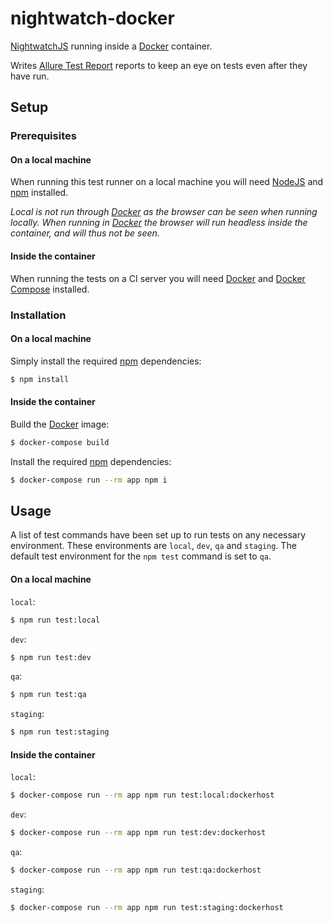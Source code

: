 # nightwatch-docker

[NightwatchJS](http://nightwatchjs.org/) running inside a [Docker](https://www.docker.com/)
container.

Writes [Allure Test Report](http://allure.qatools.ru/) reports to keep an eye on tests even after
they have run.

## Setup

### Prerequisites

#### On a local machine

When running this test runner on a local machine you will need [NodeJS](https://nodejs.org/en/) and
[npm](https://www.npmjs.com/) installed.

_Local is not run through [Docker](https://www.docker.com/) as the browser can be seen when running
locally. When running in [Docker](https://www.docker.com/) the browser will run headless inside the
container, and will thus not be seen._

#### Inside the container

When running the tests on a CI server you will need [Docker](https://www.docker.com/) and
[Docker Compose](https://docs.docker.com/compose/) installed.

### Installation

#### On a local machine

Simply install the required [npm](https://www.npmjs.com/) dependencies:

```sh
$ npm install
```

#### Inside the container

Build the [Docker](https://www.docker.com/) image:

```sh
$ docker-compose build
```

Install the required [npm](https://www.npmjs.com/) dependencies:

```sh
$ docker-compose run --rm app npm i
```

## Usage

A list of test commands have been set up to run tests on any necessary environment. These
environments are `local`, `dev`, `qa` and `staging`. The default test environment for the `npm test`
command is set to `qa`.

#### On a local machine

`local`:

```sh
$ npm run test:local
```

`dev`:

```sh
$ npm run test:dev
```

`qa`:

```sh
$ npm run test:qa
```

`staging`:

```sh
$ npm run test:staging
```

#### Inside the container

`local`:

```sh
$ docker-compose run --rm app npm run test:local:dockerhost
```

`dev`:

```sh
$ docker-compose run --rm app npm run test:dev:dockerhost
```

`qa`:

```sh
$ docker-compose run --rm app npm run test:qa:dockerhost
```

`staging`:

```sh
$ docker-compose run --rm app npm run test:staging:dockerhost
```

